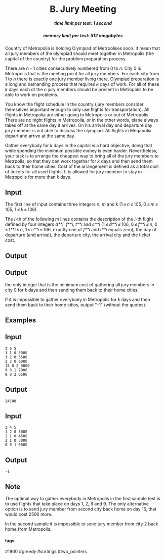 <h1 style='text-align: center;'> B. Jury Meeting</h1>

<h5 style='text-align: center;'>time limit per test: 1 second</h5>
<h5 style='text-align: center;'>memory limit per test: 512 megabytes</h5>

Country of Metropolia is holding Olympiad of Metrpolises soon. It mean that all jury members of the olympiad should meet together in Metropolis (the capital of the country) for the problem preparation process.

There are *n* + 1 cities consecutively numbered from 0 to *n*. City 0 is Metropolis that is the meeting point for all jury members. For each city from 1 to *n* there is exactly one jury member living there. Olympiad preparation is a long and demanding process that requires *k* days of work. For all of these *k* days each of the *n* jury members should be present in Metropolis to be able to work on problems.

You know the flight schedule in the country (jury members consider themselves important enough to only use flights for transportation). All flights in Metropolia are either going to Metropolis or out of Metropolis. There are no night flights in Metropolia, or in the other words, plane always takes off at the same day it arrives. On his arrival day and departure day jury member is not able to discuss the olympiad. All flights in Megapolia depart and arrive at the same day.

Gather everybody for *k* days in the capital is a hard objective, doing that while spending the minimum possible money is even harder. Nevertheless, your task is to arrange the cheapest way to bring all of the jury members to Metrpolis, so that they can work together for *k* days and then send them back to their home cities. Cost of the arrangement is defined as a total cost of tickets for all used flights. It is allowed for jury member to stay in Metropolis for more than *k* days.

## Input

The first line of input contains three integers *n*, *m* and *k* (1 ≤ *n* ≤ 105, 0 ≤ *m* ≤ 105, 1 ≤ *k* ≤ 106). 

The *i*-th of the following *m* lines contains the description of the *i*-th flight defined by four integers *d**i*, *f**i*, *t**i* and *c**i* (1 ≤ *d**i* ≤ 106, 0 ≤ *f**i* ≤ *n*, 0 ≤ *t**i* ≤ *n*, 1 ≤ *c**i* ≤ 106, exactly one of *f**i* and *t**i* equals zero), the day of departure (and arrival), the departure city, the arrival city and the ticket cost.

## Output

## Output

 the only integer that is the minimum cost of gathering all jury members in city 0 for *k* days and then sending them back to their home cities.

If it is impossible to gather everybody in Metropolis for *k* days and then send them back to their home cities, output "-1" (without the quotes).

## Examples

## Input


```
2 6 5  
1 1 0 5000  
3 2 0 5500  
2 2 0 6000  
15 0 2 9000  
9 0 1 7000  
8 0 2 6500  

```
## Output


```
24500  

```
## Input


```
2 4 5  
1 2 0 5000  
2 1 0 4500  
2 1 0 3000  
8 0 1 6000  

```
## Output


```
-1  

```
## Note

The optimal way to gather everybody in Metropolis in the first sample test is to use flights that take place on days 1, 2, 8 and 9. The only alternative option is to send jury member from second city back home on day 15, that would cost 2500 more.

In the second sample it is impossible to send jury member from city 2 back home from Metropolis.



#### tags 

#1800 #greedy #sortings #two_pointers 